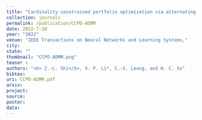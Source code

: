 ```yaml
---
title: "Cardinality constrained portfolio optimization via alternating direction method of multipliers"
collection: journals
permalink: /publication/CCPO-ADMM
date: 2022-7-28
year: "2022"
venue: "IEEE Transactions on Neural Networks and Learning Systems,"
city: 
state: ""
thumbnail: "CCPO-ADMM.png"
teaser : 
authors: "<b> Z.-L. Shi</b>, X. P. Li*, C.-S. Leung, and H. C. So"
bibtex: 
uri: CCPO-ADMM.pdf
arxiv: 
project: 
source: 
poster: 
data:
---
```

